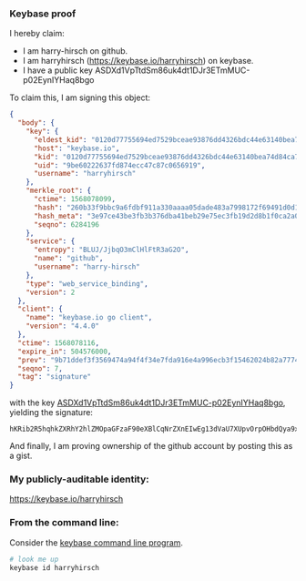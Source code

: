 ### Keybase proof

I hereby claim:

  * I am harry-hirsch on github.
  * I am harryhirsch (https://keybase.io/harryhirsch) on keybase.
  * I have a public key ASDXd1VpTtdSm86uk4dt1DJr3ETmMUC-p02EynIYHaq8bgo

To claim this, I am signing this object:

```json
{
  "body": {
    "key": {
      "eldest_kid": "0120d77755694ed7529bceae93876dd4326bdc44e63140bea74d84ca72181daabc6e0a",
      "host": "keybase.io",
      "kid": "0120d77755694ed7529bceae93876dd4326bdc44e63140bea74d84ca72181daabc6e0a",
      "uid": "9be60222637fd874ecc47c87c0656919",
      "username": "harryhirsch"
    },
    "merkle_root": {
      "ctime": 1568078099,
      "hash": "260b33f9bbc9a6fdbf911a330aaaa05dade483a7998172f69491d0d1194723601726c1edd006044fb9bd8581960889f6d4b125d046c6d62ec3ee85b451d7399c",
      "hash_meta": "3e97ce43be3fb3b376dba41beb29e75ec3fb19d2d8b1f0ca2a0a13bc2bb4ae1b",
      "seqno": 6284196
    },
    "service": {
      "entropy": "BLUJ/JjbqO3mClHlFtR3aG2O",
      "name": "github",
      "username": "harry-hirsch"
    },
    "type": "web_service_binding",
    "version": 2
  },
  "client": {
    "name": "keybase.io go client",
    "version": "4.4.0"
  },
  "ctime": 1568078116,
  "expire_in": 504576000,
  "prev": "9b71ddef3f3569474a94f4f34e7fda916e4a996ecb3f15462024b82a7774d3dc",
  "seqno": 7,
  "tag": "signature"
}
```

with the key [ASDXd1VpTtdSm86uk4dt1DJr3ETmMUC-p02EynIYHaq8bgo](https://keybase.io/harryhirsch), yielding the signature:

```
hKRib2R5hqhkZXRhY2hlZMOpaGFzaF90eXBlCqNrZXnEIwEg13dVaU7XUpvOrpOHbdQya9xE5jFAvqdNhMpyGB2qvG4Kp3BheWxvYWTESpcCB8Qgm3Hd7z81aUdKlPTzTn/akW5KmW7LPxVGICS4Knd009zEIPF6s9bLhztCZ/b1I6rZ4Pp8Kgfuje8aSOzGFxNyXOx6AgHCo3NpZ8RAJaOrg1Xk5CwxSe4Wj0I2nXJ9rR75UeRdpHNBfs2xj+7HvCvg3b1dsjhMMpokbO3GhX41/k/0iUXHkURG6GvXAahzaWdfdHlwZSCkaGFzaIKkdHlwZQildmFsdWXEINEtOA1DpA2tU8VOUqe8asjHCFOP69uorPz94HXkY3eOo3RhZ80CAqd2ZXJzaW9uAQ==

```

And finally, I am proving ownership of the github account by posting this as a gist.

### My publicly-auditable identity:

https://keybase.io/harryhirsch

### From the command line:

Consider the [keybase command line program](https://keybase.io/download).

```bash
# look me up
keybase id harryhirsch
```
